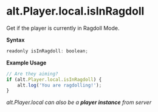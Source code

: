 # alt.Player.local.isInRagdoll

Get if the player is currently in Ragdoll Mode.

**Syntax**

```js
readonly isInRagdoll: boolean;
```

**Example Usage**

```js
// Are they aiming?
if (alt.Player.local.isInRagdoll) {
    alt.log('You are ragdolling!');
}
```

_alt.Player.local can also be a **player instance** from server_
